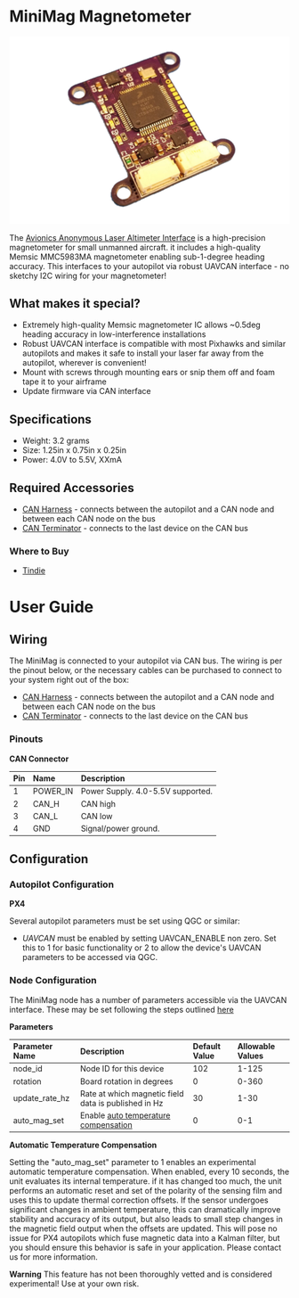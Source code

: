 # MiniMag Magnetometer

![MiniMag](../.gitbook/assets/minimag.png)  

The [Avionics Anonymous Laser Altimeter Interface](https://www.tindie.com/products/avionicsanonymous/uavcan-laser-altimeter-interface/) is a high-precision magnetometer for small unmanned aircraft. it includes a high-quality Memsic MMC5983MA magnetometer enabling sub-1-degree heading accuracy. This interfaces to your autopilot via robust UAVCAN interface - no sketchy I2C wiring for your magnetometer!

## What makes it special?

* Extremely high-quality Memsic magnetometer IC allows ~0.5deg heading accuracy in low-interference installations
* Robust UAVCAN interface is compatible with most Pixhawks and similar autopilots and makes it safe to install your laser far away from the autopilot, wherever is convenient!
* Mount with screws through mounting ears or snip them off and foam tape it to your airframe
* Update firmware via CAN interface

## Specifications

* Weight: 3.2 grams  
* Size: 1.25in x 0.75in x 0.25in  
* Power: 4.0V to 5.5V, XXmA  

## Required Accessories

* [CAN Harness](https://www.tindie.com/products/avionicsanonymous/uavcan-interconnect-cable/) - connects between the autopilot and a CAN node and between each CAN node on the bus
* [CAN Terminator](https://www.tindie.com/products/avionicsanonymous/uavcan-jst-terminator/) - connects to the last device on the CAN bus

### Where to Buy

* [Tindie](https://www.tindie.com/products/avionicsanonymous/uavcan-magnetometer/)

# User Guide

## Wiring

The MiniMag is connected to your autopilot via CAN bus. The wiring is per the pinout below, or the necessary cables can be purchased to connect to your system right out of the box:

* [CAN Harness](https://www.tindie.com/products/avionicsanonymous/uavcan-interconnect-cable/) - connects between the autopilot and a CAN node and between each CAN node on the bus
* [CAN Terminator](https://www.tindie.com/products/avionicsanonymous/uavcan-jst-terminator/) - connects to the last device on the CAN bus

### Pinouts

**CAN Connector**

| Pin | Name | Description |
| :--- | :--- | :--- |
| 1 | POWER\_IN | Power Supply. 4.0-5.5V supported. |
| 2 | CAN\_H | CAN high |
| 3 | CAN\_L | CAN low |
| 4 | GND | Signal/power ground. |

## Configuration

### Autopilot Configuration

**PX4**

Several autopilot parameters must be set using QGC or similar:

* _UAVCAN_ must be enabled by setting UAVCAN\_ENABLE non zero. Set this to 1 for basic functionality or 2 to allow the device's UAVCAN parameters to be accessed via QGC.

### Node Configuration

The MiniMag node has a number of parameters accessible via the UAVCAN interface. These may be set following the steps outlined [here](../general/parameters.md)

**Parameters**

| Parameter Name | Description | Default Value | Allowable Values |
| :--- | :--- | :--- | :--- |
| node\_id | Node ID for this device | 102 | 1-125 | 
| rotation | Board rotation in degrees | 0 | 0-360 |
| update\_rate\_hz | Rate at which magnetic field data is published in Hz | 30 | 1-30 |
| auto\_mag\_set | Enable [auto temperature compensation](minimag.md#automatic-temperature-compensation) | 0 | 0-1 |  
<span></span>

**Automatic Temperature Compensation**

Setting the "auto\_mag\_set" parameter to 1 enables an experimental automatic temperature compensation. When enabled, every 10 seconds, the unit evaluates its internal temperature. if it has changed too much, the unit performs an automatic reset and set of the polarity of the sensing film and uses this to update thermal correction offsets. If the sensor undergoes significant changes in ambient temperature, this can dramatically improve stability and accuracy of its output, but also leads to small step changes in the magnetic field output when the offsets are updated. This will pose no issue for PX4 autopilots which fuse magnetic data into a Kalman filter, but you should ensure this behavior is safe in your application. Please contact us for more information.

**Warning** This feature has not been thoroughly vetted and is considered experimental! Use at your own risk.

